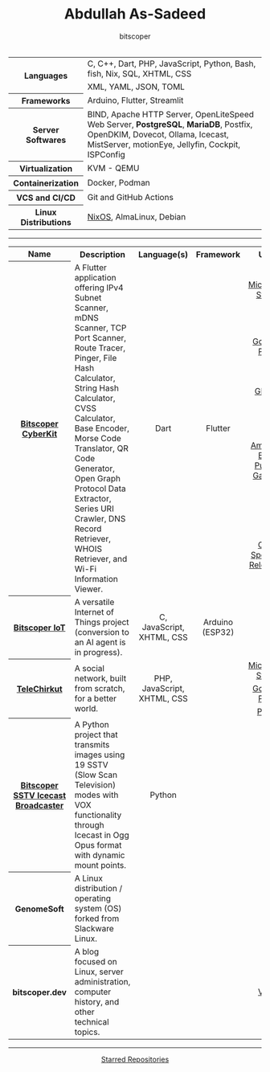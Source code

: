 <div align="center">
  <h1>Abdullah As-Sadeed</h1>
  bitscoper
</div>

<br />

<table align="center">
  <tbody>
    <tr>
      <th rowspan="2">Languages</th>
      <td>C, C++, Dart, PHP, JavaScript, Python, Bash, fish, Nix, SQL, XHTML, CSS</td>
    </tr>
    <tr>
      <td>XML, YAML, JSON, TOML</td>
    </tr>
    <tr>
      <th>Frameworks</th>
      <td>Arduino, Flutter, Streamlit</td>
    </tr>
    <tr>
      <th>Server Softwares</th>
      <td> BIND, Apache HTTP Server, OpenLiteSpeed Web Server, <b>PostgreSQL</b>, <b>MariaDB</b>, Postfix, OpenDKIM,
        Dovecot, Ollama, Icecast, MistServer, motionEye, Jellyfin, Cockpit, ISPConfig</td>
    </tr>
    <tr>
      <th>Virtualization</th>
      <td>KVM - QEMU</td>
    </tr>
    <tr>
      <th>Containerization</th>
      <td>Docker, Podman</td>
    </tr>
    <tr>
      <th>VCS and CI/CD</th>
      <td>Git and GitHub Actions</td>
    </tr>
    <tr>
      <th>Linux Distributions</th>
      <td><a href="https://github.com/bitscoper/Bitscoper_NixOS_Configuration/blob/main/configuration.nix">NixOS</a>,
        AlmaLinux, Debian
      </td>
    </tr>
  </tbody>
</table>

<hr />

<table align="center">
  <tbody>
    <tr>
      <th>Name</th>
      <th>Description</th>
      <th>Language(s)</th>
      <th>Framework</th>
      <th>Use</th>
    </tr>
    <tr>
      <th rowspan="5">
        <a href="https://github.com/bitscoper/Bitscoper_CyberKit/">Bitscoper CyberKit</a>
      </th>
      <td rowspan="5">A Flutter application offering IPv4 Subnet Scanner, mDNS Scanner, TCP Port Scanner, Route Tracer,
        Pinger, File Hash Calculator, String Hash Calculator, CVSS Calculator, Base Encoder, Morse Code Translator, QR
        Code Generator, Open Graph Protocol Data Extractor, Series URI Crawler, DNS Record Retriever, WHOIS Retriever,
        and Wi-Fi Information Viewer.</td>
      <td rowspan="5" align="center">Dart</td>
      <td rowspan="5" align="center">Flutter</td>
      <td align="center">
        <a href="https://apps.microsoft.com/detail/9mv2046tz302">Microsoft Store</a>
      </td>
    </tr>
    <tr>
      <td align="center">
        <a href="https://play.google.com/store/apps/details?id=bitscoper.bitscoper_cyber_toolbox">Google Play</a>
      </td>
    </tr>
    <tr>
      <td align="center">
        <a href="https://github.com/bitscoper/Bitscoper_CyberKit/pkgs/container/bitscoper_cyberkit/">GHCR</a>
      </td>
    </tr>
    <tr>
      <td align="center">
        <a href="https://gallery.ecr.aws/n7r2f3q1/bitscoper/bitscoper_cyberkit/">Amazon ECR Public Gallery</a>
      </td>
    </tr>
    <tr>
      <td align="center">
        <a href="https://github.com/bitscoper/Bitscoper_CyberKit/releases/latest/">OS-Specific Releases</a>
      </td>
    </tr>
    <tr>
      <th>
        <a href="https://github.com/bitscoper/Bitscoper_IoT/">Bitscoper IoT</a>
      </th>
      <td>A versatile Internet of Things project (conversion to an AI agent is in progress).</td>
      <td align="center">C, JavaScript, XHTML, CSS</td>
      <td align="center">Arduino (ESP32)</td>
      <td></td>
    </tr>
    <tr>
      <th rowspan="3">
        <a href="https://github.com/bitscoper/TeleChirkut/">TeleChirkut</a>
      </th>
      <td rowspan="3">A social network, built from scratch, for a better world.</td>
      <td rowspan="3" align="center">PHP, JavaScript, XHTML, CSS</td>
      <td rowspan="3"></td>
      <td align="center">
        <a href="https://www.microsoft.com/store/apps/9P8VZN45VV94">Microsoft Store</a>
      </td>
    </tr>
    <tr>
      <td align="center">
        <a href="https://play.google.com/store/apps/details?id=xyz.telechirkut.pwa">Google Play</a>
      </td>
    </tr>
    <tr>
      <td align="center">
        <a href="https://telechirkut.bitscoper.dev/">PWA</a>
      </td>
    </tr>
    <tr>
      <th>
        <a href="https://github.com/bitscoper/Bitscoper_SSTV_Icecast_Broadcaster/">Bitscoper SSTV Icecast
          Broadcaster</a>
      </th>
      <td> A Python project that transmits images using 19 SSTV (Slow Scan Television) modes with VOX functionality
        through Icecast in Ogg Opus format with dynamic mount points.</td>
      <td align="center">Python</td>
      <td></td>
      <td></td>
    </tr>
    <tr>
      <th>GenomeSoft</th>
      <td>A Linux distribution / operating system (OS) forked from Slackware Linux.</td>
      <td></td>
      <td></td>
      <td></td>
    </tr>
    <tr>
      <th>bitscoper.dev</th>
      <td>A blog focused on Linux, server administration, computer history, and other technical topics.</td>
      <td></td>
      <td></td>
      <td align="center">
        <a href="https://bitscoper.dev/">Visit</a>
      </td>
    </tr>
  </tbody>
</table>

<hr />

<div align="center">
  <a href="STARRED.md">Starred Repositories</a>
</div>